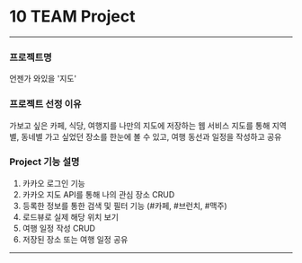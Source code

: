 # 10 TEAM Project
--------------------------
### 프로젝트명
 언젠가 와있을 '지도'

### 프로젝트 선정 이유
 가보고 싶은 카페, 식당, 여행지를 나만의 지도에 저장하는 웹 서비스
 지도를 통해 지역별, 동네별 가고 싶었던 장소를 한눈에 볼 수 있고, 여행 동선과 일정을 작성하고 공유

### Project 기능 설명
 1. 카카오 로그인 기능
 2. 카카오 지도 API를 통해 나의 관심 장소 CRUD
 3. 등록한 정보를 통한 검색 및 필터 기능 (#카페, #브런치, #맥주)
 4. 로드뷰로 실제 해당 위치 보기
 5. 여행 일정 작성 CRUD
 6. 저장된 장소 또는 여행 일정 공유
--------------------------

